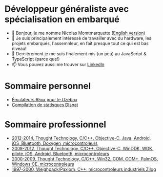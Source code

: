 

# Développeur généraliste avec spécialisation en embarqué

- 👋  Bonjour, je me nomme Nicolas Momtmarquette ([English version](en_ca/README.md))
- 👀  Je suis principalement intéressé de travailler avec du hardware, les projets embarqués, l'assemnleur, en fait presque tout ce qui est bas niveau!
- 🌱  Dernièrement je me suis finalement mis (un peu) au JavaScript & TypeScript (parce que!)
- 📫  Vous pouvez aussi me trouver sur [LinkedIn](https://ca.linkedin.com/in/nicolas-montmarquette-16a50853/fr)

# Sommaire personnel

* [Émulateurs 65xx pour le Uzebox](fr_ca/perso_uzebox_contribution.md)
* [Compilation de statisques Disnat](fr_ca/perso_disnat_stats_parser.md)

# Sommaire professionnel

* [2012-2014, Thought Technology, C/C++, Objective-C, Java, Android, iOS, Bluetooth, Doxygen, microcontroleurs](fr_ca/cv_2012_2014_tt_tps.md)
* [2009-2012, Thought Technology, C/C++, Objective-C, WinDDK, WDK, pilote, iOS, Android, Bluetooth, microcontroleurs](fr_ca/cv_2009_2012_tt_tele_infiniti.md)
* [2000-2009, Thought Technology, C/C++, Win32, COM, COM+, PalmOS, Windows CE, microcontroleurs](fr_ca/cv_2000_2010_tt_infiti_series.md)
* [1997-2000, Weighpack/Paxiom, C++, microcontroleurs industriels Zilog](fr_ca/cv_1997_2000_weighpack_paxiom.md)

<!---
nmontmarquette/nmontmarquette is a ✨ special ✨ repository because its `README.md` (this file) appears on your GitHub profile.
You can click the Preview link to take a look at your changes.
--->
